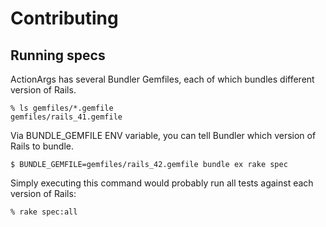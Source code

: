 # Contributing

## Running specs

ActionArgs has several Bundler Gemfiles, each of which bundles different version of Rails.

    % ls gemfiles/*.gemfile
    gemfiles/rails_41.gemfile

Via BUNDLE_GEMFILE ENV variable, you can tell Bundler which version of Rails to bundle.

    $ BUNDLE_GEMFILE=gemfiles/rails_42.gemfile bundle ex rake spec

Simply executing this command would probably run all tests against each version of Rails:

    % rake spec:all
